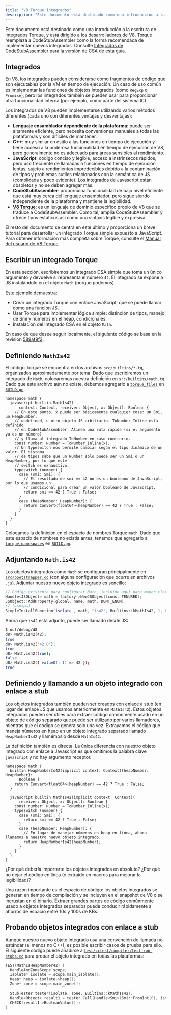 ```yaml
---
title: "V8 Torque integrados"
description: "Este documento está destinado como una introducción a la escritura de integrados Torque, y está dirigido a los desarrolladores de V8."
---
```

Este documento está destinado como una introducción a la escritura de integrados Torque, y está dirigido a los desarrolladores de V8. Torque reemplaza a CodeStubAssembler como la forma recomendada de implementar nuevos integrados. Consulte [Integrados de CodeStubAssembler](/docs/csa-builtins) para la versión de CSA de esta guía.

## Integrados

En V8, los integrados pueden considerarse como fragmentos de código que son ejecutables por la VM en tiempo de ejecución. Un caso de uso común es implementar las funciones de objetos integrados (como `RegExp` o `Promise`), pero los integrados también se pueden usar para proporcionar otra funcionalidad interna (por ejemplo, como parte del sistema IC).

Los integrados de V8 pueden implementarse utilizando varios métodos diferentes (cada uno con diferentes ventajas y desventajas):

- **Lenguaje ensamblador dependiente de la plataforma**: puede ser altamente eficiente, pero necesita conversiones manuales a todas las plataformas y son difíciles de mantener.
- **C++**: muy similar en estilo a las funciones en tiempo de ejecución y tiene acceso a la poderosa funcionalidad en tiempo de ejecución de V8, pero generalmente no es adecuado para áreas sensibles al rendimiento.
- **JavaScript**: código conciso y legible, acceso a instrínsecos rápidos, pero uso frecuente de llamadas a funciones en tiempo de ejecución lentas, sujeto a rendimientos impredecibles debido a la contaminación de tipos y problemas sutiles relacionados con la semántica de JS (complicada y poco evidente). Los integrados de Javascript están obsoletos y no se deben agregar más.
- **CodeStubAssembler**: proporciona funcionalidad de bajo nivel eficiente que está muy cerca del lenguaje ensamblador, pero sigue siendo independiente de la plataforma y mantiene la legibilidad.
- **[V8 Torque](/docs/torque)**: es un lenguaje de dominio específico propio de V8 que se traduce a CodeStubAssembler. Como tal, amplía CodeStubAssembler y ofrece tipos estáticos así como una sintaxis legible y expresiva.

El resto del documento se centra en este último y proporciona un breve tutorial para desarrollar un integrado Torque simple expuesto a JavaScript. Para obtener información más completa sobre Torque, consulte el [Manual del usuario de V8 Torque](/docs/torque).

## Escribir un integrado Torque

En esta sección, escribiremos un integrado CSA simple que toma un único argumento y devuelve si representa el número `42`. El integrado se expone a JS instalándolo en el objeto `Math` (porque podemos).

Este ejemplo demuestra:

- Crear un integrado Torque con enlace JavaScript, que se puede llamar como una función JS.
- Usar Torque para implementar lógica simple: distinción de tipos, manejo de Smi y números en el heap, condicionales.
- Instalación del integrado CSA en el objeto `Math`.

En caso de que desee seguir localmente, el siguiente código se basa en la revisión [589af9f2](https://chromium.googlesource.com/v8/v8/+/589af9f257166f66774b4fb3008cd09f192c2614).

## Definiendo `MathIs42`

El código Torque se encuentra en los archivos `src/builtins/*.tq`, organizados aproximadamente por tema. Dado que escribiremos un integrado de `Math`, colocaremos nuestra definición en `src/builtins/math.tq`. Dado que este archivo aún no existe, debemos agregarlo a [`torque_files`](https://cs.chromium.org/chromium/src/v8/BUILD.gn?l=914&rcl=589af9f257166f66774b4fb3008cd09f192c2614) en [`BUILD.gn`](https://cs.chromium.org/chromium/src/v8/BUILD.gn).

```torque
namespace math {
  javascript builtin MathIs42(
      context: Context, receiver: Object, x: Object): Boolean {
    // En este punto, x puede ser básicamente cualquier cosa: un Smi, un HeapNumber,
    // undefined, u otro objeto JS arbitrario. ToNumber_Inline está definido
    // en CodeStubAssembler. Alinea una ruta rápida (si el argumento ya es un número)
    // y llama al integrado ToNumber en caso contrario.
    const number: Number = ToNumber_Inline(x);
    // Un typeswitch nos permite cambiar según el tipo dinámico de un valor. El sistema
    // de tipos sabe que un Number solo puede ser un Smi o un HeapNumber, por lo que este
    // switch es exhaustivo.
    typeswitch (number) {
      case (smi: Smi): {
        // El resultado de smi == 42 no es un booleano de JavaScript, por lo que usamos un
        // condicional para crear un valor booleano de JavaScript.
        return smi == 42 ? True : False;
      }
      case (heapNumber: HeapNumber): {
        return Convert<float64>(heapNumber) == 42 ? True : False;
      }
    }
  }
}
```

Colocamos la definición en el espacio de nombres Torque `math`. Dado que este espacio de nombres no existía antes, tenemos que agregarlo a [`torque_namespaces`](https://cs.chromium.org/chromium/src/v8/BUILD.gn?l=933&rcl=589af9f257166f66774b4fb3008cd09f192c2614) en [`BUILD.gn`](https://cs.chromium.org/chromium/src/v8/BUILD.gn).

## Adjuntando `Math.is42`

Los objetos integrados como `Math` se configuran principalmente en [`src/bootstrapper.cc`](https://cs.chromium.org/chromium/src/v8/src/bootstrapper.cc?q=src/bootstrapper.cc+package:%5Echromium$&l=1) (con alguna configuración que ocurre en archivos `.js`). Adjuntar nuestro nuevo objeto integrado es sencillo:

```cpp
// Código existente para configurar Math, incluido aquí para mayor claridad.
Handle<JSObject> math = factory->NewJSObject(cons, TENURED);
JSObject::AddProperty(global, name, math, DONT_ENUM);
// […snip…]
SimpleInstallFunction(isolate_, math, "is42", Builtins::kMathIs42, 1, true);
```

Ahora que `is42` está adjunto, puede ser llamado desde JS:

```bash
$ out/debug/d8
d8> Math.is42(42);
true
d8> Math.is42('42.0');
true
d8> Math.is42(true);
false
d8> Math.is42({ valueOf: () => 42 });
true
```

## Definiendo y llamando a un objeto integrado con enlace a stub

Los objetos integrados también pueden ser creados con enlace a stub (en lugar del enlace JS que usamos anteriormente en `MathIs42`). Estos objetos integrados pueden ser útiles para extraer código comúnmente usado en un objeto de código separado que puede ser utilizado por varios llamadores, mientras que el código se genera solo una vez. Extrayamos el código que maneja números en heap en un objeto integrado separado llamado `HeapNumberIs42` y llamémoslo desde `MathIs42`.

La definición también es directa. La única diferencia con nuestro objeto integrado con enlace a Javascript es que omitimos la palabra clave `javascript` y no hay argumento receptor.

```torque
namespace math {
  builtin HeapNumberIs42(implicit context: Context)(heapNumber: HeapNumber):
      Boolean {
    return Convert<float64>(heapNumber) == 42 ? True : False;
  }

  javascript builtin MathIs42(implicit context: Context)(
      receiver: Object, x: Object): Boolean {
    const number: Number = ToNumber_Inline(x);
    typeswitch (number) {
      case (smi: Smi): {
        return smi == 42 ? True : False;
      }
      case (heapNumber: HeapNumber): {
        // En lugar de manejar números en heap en línea, ahora llamamos a nuestro nuevo objeto integrado.
        return HeapNumberIs42(heapNumber);
      }
    }
  }
}
````

¿Por qué debería importarte los objetos integrados en absoluto? ¿Por qué no dejar el código en línea (o extraído en macros para mejorar la legibilidad)?

Una razón importante es el espacio de código: los objetos integrados se generan en tiempo de compilación y se incluyen en el snapshot de V8 o se incrustan en el binario. Extraer grandes partes de código comúnmente usado a objetos integrados separados puede conducir rápidamente a ahorros de espacio entre 10s y 100s de KBs.

## Probando objetos integrados con enlace a stub

Aunque nuestro nuevo objeto integrado usa una convención de llamada no estándar (al menos no C++), es posible escribir casos de prueba para ello. El siguiente código puede añadirse a [`test/cctest/compiler/test-run-stubs.cc`](https://cs.chromium.org/chromium/src/v8/test/cctest/compiler/test-run-stubs.cc) para probar el objeto integrado en todas las plataformas:

```cpp
TEST(MathIsHeapNumber42) {
  HandleAndZoneScope scope;
  Isolate* isolate = scope.main_isolate();
  Heap* heap = isolate->heap();
  Zone* zone = scope.main_zone();

  StubTester tester(isolate, zone, Builtins::kMathIs42);
  Handle<Object> result1 = tester.Call(Handle<Smi>(Smi::FromInt(0), isolate));
  CHECK(result1->BooleanValue());
}
```
